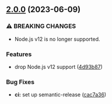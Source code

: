 ## [2.0.0](https://github.com/kenany/heaviside/compare/1.0.1...2.0.0) (2023-06-09)


### ⚠ BREAKING CHANGES

* Node.js v12 is no longer supported.

### Features

* drop Node.js v12 support ([4d93b87](https://github.com/kenany/heaviside/commit/4d93b87f13b8187708a080b6660dc59885daf680))


### Bug Fixes

* **ci:** set up semantic-release ([cac7a36](https://github.com/kenany/heaviside/commit/cac7a3667731ce90a83dc170ccc930e38d9f56ba))
